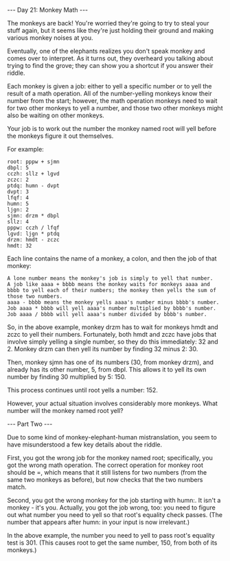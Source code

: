--- Day 21: Monkey Math ---

The monkeys are back! You're worried they're going to try to steal your stuff again, but it seems like they're just holding their ground and making various monkey noises at you.

Eventually, one of the elephants realizes you don't speak monkey and comes over to interpret. As it turns out, they overheard you talking about trying to find the grove; they can show you a shortcut if you answer their riddle.

Each monkey is given a job: either to yell a specific number or to yell the result of a math operation. All of the number-yelling monkeys know their number from the start; however, the math operation monkeys need to wait for two other monkeys to yell a number, and those two other monkeys might also be waiting on other monkeys.

Your job is to work out the number the monkey named root will yell before the monkeys figure it out themselves.

For example:

```
root: pppw + sjmn
dbpl: 5
cczh: sllz + lgvd
zczc: 2
ptdq: humn - dvpt
dvpt: 3
lfqf: 4
humn: 5
ljgn: 2
sjmn: drzm * dbpl
sllz: 4
pppw: cczh / lfqf
lgvd: ljgn * ptdq
drzm: hmdt - zczc
hmdt: 32
```

Each line contains the name of a monkey, a colon, and then the job of that monkey:

    A lone number means the monkey's job is simply to yell that number.
    A job like aaaa + bbbb means the monkey waits for monkeys aaaa and bbbb to yell each of their numbers; the monkey then yells the sum of those two numbers.
    aaaa - bbbb means the monkey yells aaaa's number minus bbbb's number.
    Job aaaa * bbbb will yell aaaa's number multiplied by bbbb's number.
    Job aaaa / bbbb will yell aaaa's number divided by bbbb's number.

So, in the above example, monkey drzm has to wait for monkeys hmdt and zczc to yell their numbers. Fortunately, both hmdt and zczc have jobs that involve simply yelling a single number, so they do this immediately: 32 and 2. Monkey drzm can then yell its number by finding 32 minus 2: 30.

Then, monkey sjmn has one of its numbers (30, from monkey drzm), and already has its other number, 5, from dbpl. This allows it to yell its own number by finding 30 multiplied by 5: 150.

This process continues until root yells a number: 152.

However, your actual situation involves considerably more monkeys. What number will the monkey named root yell?

--- Part Two ---

Due to some kind of monkey-elephant-human mistranslation, you seem to have misunderstood a few key details about the riddle.

First, you got the wrong job for the monkey named root; specifically, you got the wrong math operation. The correct operation for monkey root should be =, which means that it still listens for two numbers (from the same two monkeys as before), but now checks that the two numbers match.

Second, you got the wrong monkey for the job starting with humn:. It isn't a monkey - it's you. Actually, you got the job wrong, too: you need to figure out what number you need to yell so that root's equality check passes. (The number that appears after humn: in your input is now irrelevant.)

In the above example, the number you need to yell to pass root's equality test is 301. (This causes root to get the same number, 150, from both of its monkeys.)
